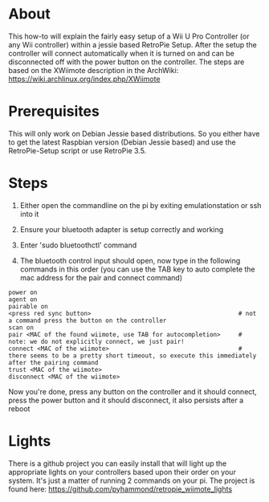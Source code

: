 # About
This how-to will explain the fairly easy setup of a Wii U Pro Controller (or any Wii controller) within a jessie based RetroPie Setup. After the setup the controller will connect automatically when it is turned on and can be disconnected off with the power button on the controller.
The steps are based on the XWiimote description in the ArchWiki: https://wiki.archlinux.org/index.php/XWiimote

# Prerequisites
This will only work on Debian Jessie based distributions. So you either have to get the latest Raspbian version (Debian Jessie based) and use the RetroPie-Setup script or use RetroPie 3.5.

# Steps
1. Either open the commandline on the pi by exiting emulationstation or ssh into it

2. Ensure your bluetooth adapter is setup correctly and working

3. Enter 'sudo bluetoothctl' command

4. The bluetooth control input should open, now type in the following commands in this order (you can use the TAB key to auto complete the mac address for the pair and connect command)
```shell
power on
agent on
pairable on
<press red sync button>                                         # not a command press the button on the controller
scan on
pair <MAC of the found wiimote, use TAB for autocompletion>     # note: we do not explicitly connect, we just pair!
connect <MAC of the wiimote>                                    # there seems to be a pretty short timeout, so execute this immediately after the pairing command
trust <MAC of the wiimote>
disconnect <MAC of the wiimote>
```
Now you're done, press any button on the controller and it should connect, press the power button and it should disconnect, it also persists after a reboot

# Lights
There is a github project you can easily install that will light up the appropriate lights on your controllers based upon their order on your system.  It's just a matter of running 2 commands on your pi.  The project is found here: https://github.com/pyhammond/retropie_wiimote_lights